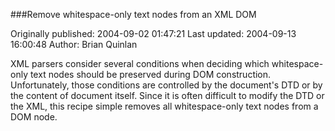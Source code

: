###Remove whitespace-only text nodes from an XML DOM

Originally published: 2004-09-02 01:47:21
Last updated: 2004-09-13 16:00:48
Author: Brian Quinlan

XML parsers consider several conditions when deciding which whitespace-only text nodes should be preserved during DOM construction. Unfortunately, those conditions are controlled by the document's DTD or by the content of document itself. Since it is often difficult to modify the DTD or the XML, this recipe simple removes all whitespace-only text nodes from a DOM node.